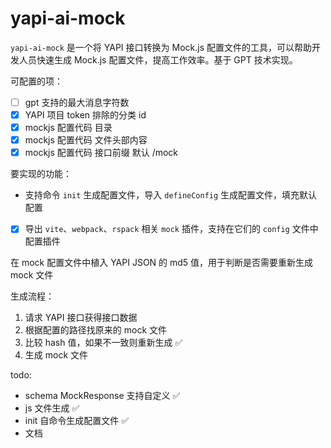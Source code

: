 # yapi-ai-mock

`yapi-ai-mock` 是一个将 YAPI 接口转换为 Mock.js 配置文件的工具，可以帮助开发人员快速生成 Mock.js 配置文件，提高工作效率。基于 GPT 技术实现。

可配置的项：

- [ ] gpt 支持的最大消息字符数
- [x] YAPI 项目 token 排除的分类 id
- [x] mockjs 配置代码 目录
- [x] mockjs 配置代码 文件头部内容
- [x] mockjs 配置代码 接口前缀 默认 /mock

要实现的功能：

- 支持命令 `init` 生成配置文件，导入 `defineConfig` 生成配置文件，填充默认配置
- [x] 导出 `vite`、`webpack`、`rspack` 相关 `mock` 插件，支持在它们的 `config` 文件中配置插件

在 mock 配置文件中植入 YAPI JSON 的 md5 值，用于判断是否需要重新生成 mock 文件

生成流程：

1. 请求 YAPI 接口获得接口数据
2. 根据配置的路径找原来的 mock 文件
3. 比较 hash 值，如果不一致则重新生成 ✅
4. 生成 mock 文件

todo:

- schema MockResponse 支持自定义 ✅
- js 文件生成 ✅
- init 自命令生成配置文件 ✅
- 文档
